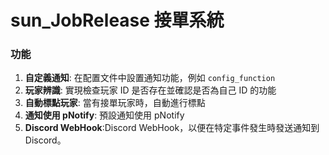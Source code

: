  

# sun_JobRelease 接單系統

### 功能
1. **自定義通知**: 在配置文件中設置通知功能，例如 `config_function`
2. **玩家辨識**: 實現檢查玩家 ID 是否存在並確認是否為自己 ID 的功能
3. **自動標點玩家**: 當有接單玩家時，自動進行標點
4. **通知使用 pNotify**: 預設通知使用 pNotify 
5. **Discord WebHook**:Discord WebHook，以便在特定事件發生時發送通知到 Discord。
